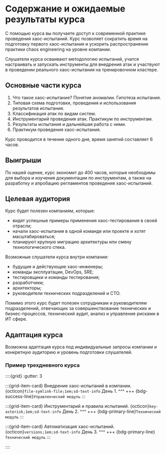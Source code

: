 # Содержание и ожидаемые результаты курса

С помощью курса вы получаете доступ к современной практике проведения хаос-испытаний. Курс позволяет сократить время на подготовку первого хаос-испытания и ускорить распространение
практики chaos engineering на уровне компании.

Слушатели курса осваивают методологию испытаний, учатся настраивать и запускать инструменты для внедрения атак и участвуют в проведении реального хаос-испытания на тренировочном кластере.

## Основные части курса

1. Что такое хаос-испытание? Понятие аномалии. Гипотеза испытания.
2. Типовая схема подготовки, проведения и использования результатов испытания.
3. Классификация атак по видам систем.
4. Инструментарий проведения атак. Практикум по инструментам.
5. Результаты испытания и дальнейшая работа с ними.
6. Практикум проведения хаос-испытания.

Курс проводится в течение одного дня, время занятий составляет 6 часов.

## Выигрыши

По нашей оценке, курс экономит до 400 часов, которые необходимы для выбора и изучения документации по инструментам, а также на разработку и апробацию регламентов проведения хаос-испытаний.

## Целевая аудитория

Курс будет полезен компаниям, которые:

- видят успешные примеры применения хаос-тестирования в своей отрасли;
- начали хаос-испытания в одной команде или проекте и хотят масштабироваться;
- планируют крупную миграцию архитектуры или смену технологического стека.

Возможные слушатели курса внутри компании:

- будущие и действующие хаос-инженеры;
- команды эксплуатации, DevOps, SRE;
- тестировщики и команды тестирования;
- разработчики;
- архитекторы;
- руководители технических подразделений и CTO.

Помимо этого курс будет полезен сотрудникам и руководителям подразделений, отвечающих за
совершенствование технических и бизнес-процессов, технический аудит, анализ и управление рисками
в ИТ сфере.

## Адаптация курса

Возможна адаптация курса под индивидуальные запросы компании и конкретную аудиторию и уровень подготовки слушателей.

### Пример трехдневного курса

::::{grid}
:gutter: 3

:::{grid-item-card} Внедрение хаос-испытаний в компании.
{octicon}`file-symlink-file;1em;sd-text-info` День 1.
^^^
+++
{bdg-success-line}`Управленческий модуль`
:::

:::{grid-item-card} Инструментарий и правила испытаний.
{octicon}`key-asterisk;1em;sd-text-info` День 2.
^^^
+++
{bdg-primary-line}`Технический модуль`
:::

:::{grid-item-card} Автоматизация хаос-испытаний.
{octicon}`versions;1em;sd-text-info` День 3.
^^^
+++
{bdg-primary-line}`Технический модуль`
:::

::::
